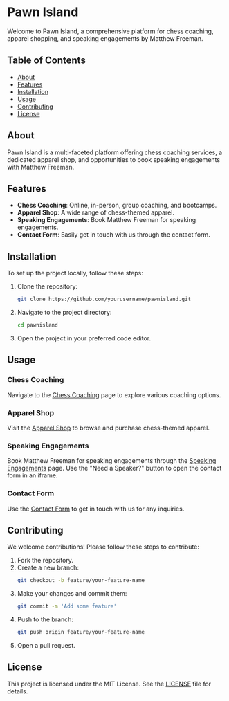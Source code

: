 # Pawn Island

Welcome to Pawn Island, a comprehensive platform for chess coaching, apparel shopping, and speaking engagements by Matthew Freeman.

## Table of Contents

- [About](#about)
- [Features](#features)
- [Installation](#installation)
- [Usage](#usage)
- [Contributing](#contributing)
- [License](#license)

## About

Pawn Island is a multi-faceted platform offering chess coaching services, a dedicated apparel shop, and opportunities to book speaking engagements with Matthew Freeman.

## Features

- **Chess Coaching**: Online, in-person, group coaching, and bootcamps.
- **Apparel Shop**: A wide range of chess-themed apparel.
- **Speaking Engagements**: Book Matthew Freeman for speaking engagements.
- **Contact Form**: Easily get in touch with us through the contact form.

## Installation

To set up the project locally, follow these steps:

1. Clone the repository:
    ```sh
    git clone https://github.com/yourusername/pawnisland.git
    ```
2. Navigate to the project directory:
    ```sh
    cd pawnisland
    ```
3. Open the project in your preferred code editor.

## Usage

### Chess Coaching

Navigate to the [Chess Coaching](pages/landing/coaching.html) page to explore various coaching options.

### Apparel Shop

Visit the [Apparel Shop](pages/landing/apparel.html) to browse and purchase chess-themed apparel.

### Speaking Engagements

Book Matthew Freeman for speaking engagements through the [Speaking Engagements](pages/landing/speaking.html) page. Use the "Need a Speaker?" button to open the contact form in an iframe.

### Contact Form

Use the [Contact Form](pages/forms/contact.html) to get in touch with us for any inquiries.

## Contributing

We welcome contributions! Please follow these steps to contribute:

1. Fork the repository.
2. Create a new branch:
    ```sh
    git checkout -b feature/your-feature-name
    ```
3. Make your changes and commit them:
    ```sh
    git commit -m 'Add some feature'
    ```
4. Push to the branch:
    ```sh
    git push origin feature/your-feature-name
    ```
5. Open a pull request.

## License

This project is licensed under the MIT License. See the [LICENSE](LICENSE) file for details.
